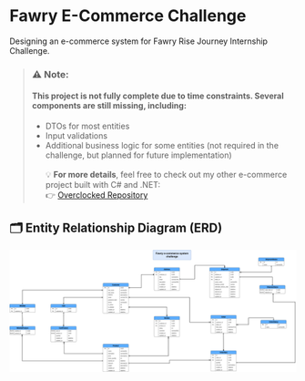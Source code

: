 # Fawry E-Commerce Challenge
Designing an e-commerce system for Fawry Rise Journey Internship Challenge.

>### ⚠️ Note:
>#### This project is not fully complete due to time constraints. Several components are still missing, including:
>
>- DTOs for most entities  
>- Input validations  
>- Additional business logic for some entities (not required in the challenge, but planned for future implementation)<br><br>
> 💡 **For more details**, feel free to check out my other e-commerce project built with C# and .NET:  
> 👉 [Overclocked Repository](https://github.com/TarekMohame-d/Overclocked)

## 🗂️ Entity Relationship Diagram (ERD)

![ERD Diagram](Fawry_Challenge_ERD.png)
